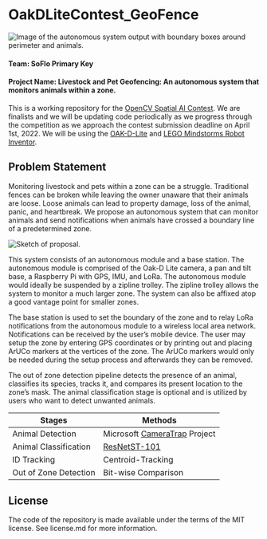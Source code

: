 # OakDLiteContest_GeoFence
![Image of the autonomous system output with boundary boxes around perimeter and animals.](https://github.com/jisforjt/OakDLiteContest_GeoFence/blob/main/images/readme/pets.jpg?raw=true)
#### Team: SoFlo Primary Key
#### Project Name: Livestock and Pet Geofencing: An autonomous system that monitors animals within a zone.
This is a working repository for the [OpenCV Spatial AI Contest](https://opencv.org/opencv-spatial-ai-contest/). We are finalists and we will be updating code periodically as we progress through the competition as we approach the contest submission deadline on April 1st, 2022. We will be using the [OAK-D-Lite](https://docs.luxonis.com/projects/hardware/en/latest/pages/DM9095.html) and [LEGO Mindstorms Robot Inventor](https://www.lego.com/en-us/product/robot-inventor-51515).

## Problem Statement
Monitoring livestock and pets within a zone can be a struggle. Traditional fences can be broken while leaving the owner unaware that their animals are loose. Loose animals can lead to property damage, loss of the animal, panic, and heartbreak. We propose an autonomous system that can monitor animals and send notifications when animals have crossed a boundary line of a predetermined zone.

![Sketch of proposal.](https://github.com/jisforjt/OakDLiteContest_GeoFence/blob/main/images/readme/SoFlo_Primary_Key_GeoFencing.jpg?raw=true)

This system consists of an autonomous module and a base station. The autonomous module is comprised of the Oak-D Lite camera, a pan and tilt base, a Raspberry Pi with GPS, IMU, and LoRa. The autonomous module would ideally be suspended by a zipline trolley. The zipline trolley allows the system to monitor a much larger zone. The system can also be affixed atop a good vantage point for smaller zones.

The base station is used to set the boundary of the zone and to relay LoRa notifications from the autonomous module to a wireless local area network. Notifications can be received by the user’s mobile device. The user may setup the zone by entering GPS coordinates or by printing out and placing ArUCo markers at the vertices of the zone. The ArUCo markers would only be needed during the setup process and afterwards they can be removed.

The out of zone detection pipeline detects the presence of an animal, classifies its species, tracks it, and compares its present location to the zone’s mask. The animal classification stage is optional and is utilized by users who want to detect unwanted animals.

| Stages  | Methods |
| ------------- | ------------- |
| Animal Detection | Microsoft [CameraTrap](https://github.com/microsoft/CameraTraps) Project |
| Animal Classification | [ResNetST-101](https://modelplace.ai/models/15) |
| ID Tracking | Centroid-Tracking |
| Out of Zone Detection | Bit-wise Comparison |

## License
The code of the repository is made available under the terms of the MIT license. See license.md for more information.
